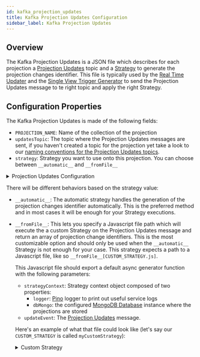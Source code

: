 ```yaml
---
id: kafka_projection_updates
title: Kafka Projection Updates Configuration
sidebar_label: Kafka Projection Updates
---
```


## Overview

The Kafka Projection Updates is a JSON file which describes for each projection a [Projection Updates](/fast_data/inputs_and_outputs.md#projection-update) topic and a [Strategy](/fast_data/configuration/strategies.md) to generate the projection changes identifier. This file is typically used by the [Real Time Updater](/fast_data/realtime_updater.md) and the [Single View Trigger Generator](/fast_data/single_view_trigger_generator.md) to send the Projection Updates message to te right topic and apply the right Strategy.

## Configuration Properties

The Kafka Projection Updates is made of the following fields:

- `PROJECTION_NAME`: Name of the collection of the projection
- `updatesTopic`: The topic where the Projection Updates messages are sent, if you haven't created a topic for the projection yet take a look to our [naming conventions for the Projection Updates topics](/fast_data/inputs_and_outputs.md#topic-naming-convention-1).
- `strategy`: Strategy you want to use onto this projection. You can choose between `__automatic__` and `__fromFile__`


<details><summary>Projection Updates Configuration</summary>

<p>

```json title="kafkaProjectionUpdates.json"
{
  "PROJECTION_NAME": {
    "updatesTopic": "PROJECTION_UPDATE_TOPIC",
    "strategy": "STRATEGY"
  }
}
```

</p>
</details>

There will be different behaviors based on the strategy value:
- `__automatic__`: The automatic strategy handles the generation of the projection changes identifier automatically. This is the preferred method and in most cases it will be enough for your Strategy executions.
- `__fromFile__`: This lets you specify a Javascript file path which will execute the a custom Strategy on the Projection Updates message and return an array of projection change identifiers. This is the most customizable option and should only be used when the `__automatic__` Strategy is not enough for your case. This strategy expects a path to a Javascript file, like so `__fromFile__[CUSTOM_STRATEGY.js]`. 

  This Javascript file should export a default async generator function with the following parameters:

  - `strategyContext`: Strategy context object composed of two properties:
    - `logger`: [Pino](https://github.com/pinojs/pino) logger to print out useful service logs
    - `dbMongo`: the configured [MongoDB Database](https://mongodb.github.io/node-mongodb-native/5.2/classes/Db.html) instance where the projections are stored
  - `updateEvent`: The [Projection Updates](/fast_data/inputs_and_outputs.md#projection-update) message.

  Here's an example of what that file could look like (let's say our `CUSTOM_STRATEGY` is called `myCustomStrategy`):

  <details><summary>Custom Strategy</summary>

  <p>

  ```js
  // note: this has to be an AsyncGenerator
  module.exports = async function* myCustomStrategy ({ logger, dbMongo }, updateEvent) {
    yield { IDENTIFIER_FIELD: updateEvent.after.FIELD }
  }
  ```

  </p>
  </details>
